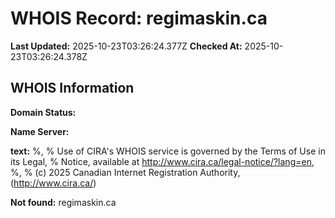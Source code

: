 # WHOIS Record: regimaskin.ca

**Last Updated:** 2025-10-23T03:26:24.377Z
**Checked At:** 2025-10-23T03:26:24.378Z

## WHOIS Information

**Domain Status:** 

**Name Server:** 

**text:** %, % Use of CIRA's WHOIS service is governed by the Terms of Use in its Legal, % Notice, available at http://www.cira.ca/legal-notice/?lang=en, %, % (c) 2025 Canadian Internet Registration Authority, (http://www.cira.ca/)

**Not found:** regimaskin.ca

